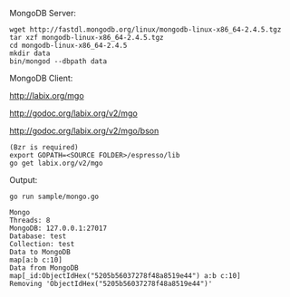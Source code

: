 MongoDB Server:

	wget http://fastdl.mongodb.org/linux/mongodb-linux-x86_64-2.4.5.tgz
	tar xzf mongodb-linux-x86_64-2.4.5.tgz
	cd mongodb-linux-x86_64-2.4.5
	mkdir data
	bin/mongod --dbpath data

MongoDB Client:

http://labix.org/mgo

http://godoc.org/labix.org/v2/mgo

http://godoc.org/labix.org/v2/mgo/bson

	(Bzr is required)
	export GOPATH=<SOURCE FOLDER>/espresso/lib
	go get labix.org/v2/mgo

Output:

	go run sample/mongo.go
	
	Mongo
	Threads: 8
	MongoDB: 127.0.0.1:27017
	Database: test
	Collection: test
	Data to MongoDB
	map[a:b c:10]
	Data from MongoDB
	map[_id:ObjectIdHex("5205b56037278f48a8519e44") a:b c:10]
	Removing 'ObjectIdHex("5205b56037278f48a8519e44")'
